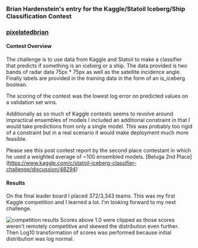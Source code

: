 ### Brian Hardenstein's entry for the Kaggle/Statoil Iceberg/Ship Classification Contest
### [pixelatedbrian](https://www.github.com/pixelatedbrian/vigilant-iceberg)

#### Contest Overview

The challenge is to use data from Kaggle and Statoil to make a classifier that predicts if something is an iceberg or a ship.  The data provided is two bands of radar data 75px * 75px as well as the satellite incidence angle.  Finally labels are provided in the training data in the form of an is_iceberg boolean.

The scoring of the contest was the lowest log error on predicted values on a validation set wins.

Additionally as so much of Kaggle contests seems to revolve around impractical ensembles of models I included an additional constraint in that I would take predictions from only a single model.  This was probably too rigid of a constraint but in a real scenario it would make deployment much more feasible.

Please see this post contest report by the second place contestant in which he used a weighted average of ~100 ensembled models. [Beluga 2nd Place] (https://www.kaggle.com/c/statoil-iceberg-classifier-challenge/discussion/48294)

#### Results

On the final leader board I placed 372/3,343 teams. This was my first Kaggle competition and I learned a lot. I'm looking forward to my next challenge.

![competition results](https://github.com/pixelatedbrian/vigilant-iceberg/tree/master/imgs/report/log_scores.png)
Scores above 1.0 were clipped as those scores weren't remotely competitive and skewed the distribution even further. Then Log10 transformation of scores was performed because initial distribution was log normal.
